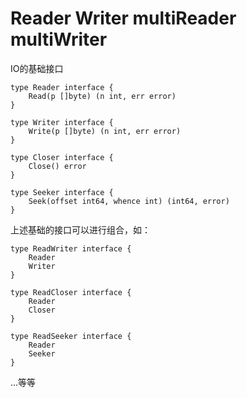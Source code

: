 Reader  Writer  multiReader multiWriter
=============
IO的基础接口
```
type Reader interface {
	Read(p []byte) (n int, err error)
}

type Writer interface {
	Write(p []byte) (n int, err error)
}

type Closer interface {
	Close() error
}

type Seeker interface {
	Seek(offset int64, whence int) (int64, error)
}
```

上述基础的接口可以进行组合，如：
```
type ReadWriter interface {
	Reader
	Writer
}

type ReadCloser interface {
	Reader
	Closer
}

type ReadSeeker interface {
	Reader
	Seeker
}
```
...等等

